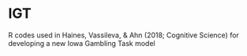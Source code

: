 # IGT
R codes used in Haines, Vassileva, &amp; Ahn (2018; Cognitive Science) for developing a new Iowa Gambling Task model
